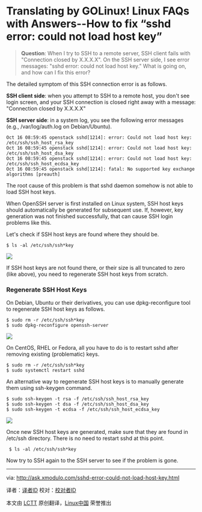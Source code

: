 Translating by GOLinux!
Linux FAQs with Answers--How to fix “sshd error: could not load host key”
================================================================================
> **Question**: When I try to SSH to a remote server, SSH client fails with "Connection closed by X.X.X.X". On the SSH server side, I see error messages: "sshd error: could not load host key." What is going on, and how can I fix this error? 

The detailed symptom of this SSH connection error is as follows.

**SSH client side**: when you attempt to SSH to a remote host, you don't see login screen, and your SSH connection is closed right away with a message: "Connection closed by X.X.X.X"

**SSH server side**: in a system log, you see the following error messages (e.g., /var/log/auth.log on Debian/Ubuntu).

    Oct 16 08:59:45 openstack sshd[1214]: error: Could not load host key: /etc/ssh/ssh_host_rsa_key
    Oct 16 08:59:45 openstack sshd[1214]: error: Could not load host key: /etc/ssh/ssh_host_dsa_key
    Oct 16 08:59:45 openstack sshd[1214]: error: Could not load host key: /etc/ssh/ssh_host_ecdsa_key
    Oct 16 08:59:45 openstack sshd[1214]: fatal: No supported key exchange algorithms [preauth]

The root cause of this problem is that sshd daemon somehow is not able to load SSH host keys.

When OpenSSH server is first installed on Linux system, SSH host keys should automatically be generated for subsequent use. If, however, key generation was not finished successfully, that can cause SSH login problems like this.

Let's check if SSH host keys are found where they should be.

    $ ls -al /etc/ssh/ssh*key 

![](https://farm4.staticflickr.com/3931/15367231099_61b9087256_z.jpg)

If SSH host keys are not found there, or their size is all truncated to zero (like above), you need to regenerate SSH host keys from scratch.

### Regenerate SSH Host Keys ###

On Debian, Ubuntu or their derivatives, you can use dpkg-reconfigure tool to regenerate SSH host keys as follows.

    $ sudo rm -r /etc/ssh/ssh*key
    $ sudo dpkg-reconfigure openssh-server 

![](https://farm4.staticflickr.com/3931/15551179631_363e6a9047_z.jpg)

On CentOS, RHEL or Fedora, all you have to do is to restart sshd after removing existing (problematic) keys.

    $ sudo rm -r /etc/ssh/ssh*key
    $ sudo systemctl restart sshd

An alternative way to regenerate SSH host keys is to manually generate them using ssh-keygen command.

    $ sudo ssh-keygen -t rsa -f /etc/ssh/ssh_host_rsa_key
    $ sudo ssh-keygen -t dsa -f /etc/ssh/ssh_host_dsa_key
    $ sudo ssh-keygen -t ecdsa -f /etc/ssh/ssh_host_ecdsa_key 

![](https://farm6.staticflickr.com/5603/15367844767_cdfd9716c8_z.jpg)

Once new SSH host keys are generated, make sure that they are found in /etc/ssh directory. There is no need to restart sshd at this point.

     $ ls -al /etc/ssh/ssh*key 

Now try to SSH again to the SSH server to see if the problem is gone.

--------------------------------------------------------------------------------

via: http://ask.xmodulo.com/sshd-error-could-not-load-host-key.html

译者：[译者ID](https://github.com/译者ID)
校对：[校对者ID](https://github.com/校对者ID)

本文由 [LCTT](https://github.com/LCTT/TranslateProject) 原创翻译，[Linux中国](http://linux.cn/) 荣誉推出
